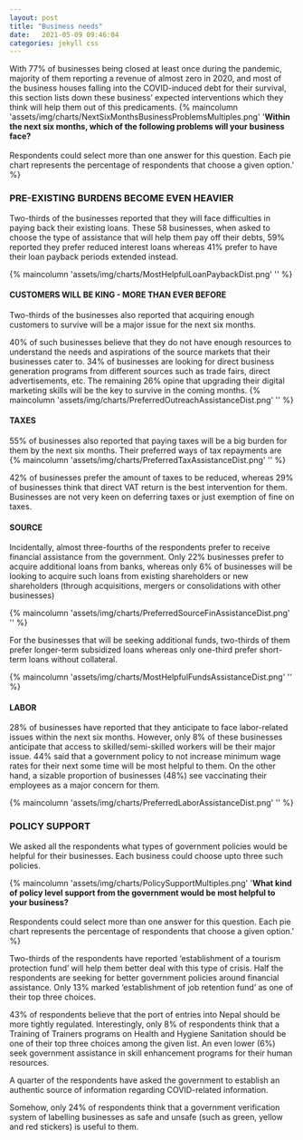 ```yaml
---
layout: post
title: "Business needs"
date:   2021-05-09 09:46:04
categories: jekyll css
---
```



With 77% of businesses being closed at least once during the pandemic, majority of them reporting a revenue of almost zero in 2020, and most of the business houses falling into the COVID-induced debt for their survival, this section lists down these business’ expected interventions which they think will help them out of this predicaments.
{% maincolumn 'assets/img/charts/NextSixMonthsBusinessProblemsMultiples.png' '<b>Within the next six months, which of the following problems will your business face?</b> <br/><br/> Respondents could select more than one answer for this question. Each pie chart represents the percentage of respondents that choose a given option.' %}

### PRE-EXISTING BURDENS BECOME EVEN HEAVIER

Two-thirds of the businesses reported that they will face difficulties in paying back their existing loans. These 58 businesses, when asked to choose the type of assistance that will help them pay off their debts, 59% reported they prefer reduced interest loans whereas 41% prefer to have their loan payback periods extended instead.

{% maincolumn 'assets/img/charts/MostHelpfulLoanPaybackDist.png' '' %}

#### CUSTOMERS WILL BE KING - MORE THAN EVER BEFORE
Two-thirds of the businesses also reported that acquiring enough customers to survive will be a major issue for the next six months.

40% of such businesses believe that they do not have enough resources to understand the needs and aspirations of the source markets that their businesses cater to. 34% of businesses are looking for direct business generation programs from different sources such as trade fairs, direct advertisements, etc. The remaining 26% opine that upgrading their digital marketing skills will be the key to survive in the coming months.
{% maincolumn 'assets/img/charts/PreferredOutreachAssistanceDist.png' '' %}

#### TAXES
55% of businesses also reported that paying taxes will be a big burden for them by the next six months. Their preferred ways of tax repayments are
{% maincolumn 'assets/img/charts/PreferredTaxAssistanceDist.png' '' %}

42% of businesses prefer the amount of taxes to be reduced, whereas 29% of businesses think that direct VAT return is the best intervention for them. Businesses are not very keen on deferring taxes or just exemption of fine on taxes.

#### SOURCE 

Incidentally, almost three-fourths of the respondents prefer to receive financial assistance from the government. Only 22% businesses prefer to acquire additional loans from banks, whereas only 6% of businesses will be looking to acquire such loans from existing shareholders or new shareholders (through acquisitions, mergers or consolidations with other businesses)

{% maincolumn 'assets/img/charts/PreferredSourceFinAssistanceDist.png' '' %}

For the businesses that will be seeking additional funds, two-thirds of them prefer longer-term subsidized loans whereas only one-third prefer short-term loans without collateral.


{% maincolumn 'assets/img/charts/MostHelpfulFundsAssistanceDist.png' '' %}

#### LABOR
28% of businesses have reported that they anticipate to face labor-related issues within the next six months. However, only 8% of these businesses anticipate that access to skilled/semi-skilled workers will be their major issue. 44% said that a government policy to not increase minimum wage rates for their next some time will be most helpful to them. On the other hand, a sizable proportion of businesses (48%) see vaccinating their employees as a major concern for them.

{% maincolumn 'assets/img/charts/PreferredLaborAssistanceDist.png' '' %}


### POLICY SUPPORT
We asked all the respondents what types of government policies would be helpful for their businesses. Each business could choose upto three such policies.

{% maincolumn 'assets/img/charts/PolicySupportMultiples.png' '<b>What kind of policy level support from the government would be most helpful to your business?</b> <br/><br/> Respondents could select more than one answer for this question. Each pie chart represents the percentage of respondents that choose a given option.' %}

Two-thirds of the respondents have reported ‘establishment of a tourism protection fund’ will help them better deal with this type of crisis. Half the respondents are seeking for better government policies around financial assistance. Only 13% marked ‘establishment of job retention fund’ as one of their top three choices.

43% of respondents believe that the port of entries into Nepal should be more tightly regulated. Interestingly, only 8% of respondents think that a Training of Trainers programs on Health and Hygiene Sanitation should be one of their top three choices among the given list. An even lower (6%) seek government assistance in skill enhancement programs for their human resources. 

A quarter of the respondents have asked the government to establish an authentic source of information regarding COVID-related information.

Somehow, only 24% of respondents think that a government verification system of labelling businesses as safe and unsafe (such as green, yellow and red stickers) is useful to them.


